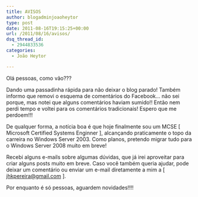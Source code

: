 ```yaml
---
title: AVISOS
author: blogadminjoaoheytor
type: post
date: 2011-08-16T19:15:25+00:00
url: /2011/08/16/avisos/
dsq_thread_id:
  - 2944833536
categories:
  - João Heytor

---
```

Olá pessoas, como vão???

Dando uma passadinha rápida para não deixar o blog parado! Também informo que removi o esquema de comentários do Facebook&#8230; não sei porque, mas notei que alguns comentários haviam sumido!! Então nem perdi tempo e voltei para os comentários tradicionais! Espero que me perdoem!!!

De qualquer forma, a notícia boa é que hoje finalmente sou um MCSE [ Microsoft Certified Systems Enginner ], alcançando praticamente o topo da carreira no Windows Server 2003. Como planos, pretendo migrar tudo para o Windows Server 2008 muito em breve!

Recebi alguns e-mails sobre algumas dúvidas, que já irei aproveitar para criar alguns posts muito em breve. Caso você também queria ajudar, pode deixar um comentário ou enviar um e-mail diretamente a mim a [ jhkpereira@gmail.com ].

Por enquanto é só pessoas, aguardem novidades!!!!